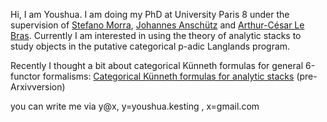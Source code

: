 
<meta name="google-site-verification" content="uRPBDhWDlYYizQtyBR4XTRwkmiwRNNNqkeVACBfVf0Y" />

Hi, I am Youshua. I am doing my PhD at University Paris 8 under the supervision of [Stefano Morra](https://www.math.univ-paris13.fr/~morra/),
[Johannes Anschütz](https://janschuetz.perso.math.cnrs.fr) and [Arthur-César Le Bras](https://lebras.perso.math.cnrs.fr). 
Currently I am interested in using the theory of analytic stacks to study objects in the putative categorical p-adic Langlands program. 

Recently I thought a bit about categorical Künneth formulas for general 6-functor formalisms: [Categorical Künneth formulas for analytic stacks](Categorical_Kunneth_formulas_for_analytic_stacks-9.pdf) (pre-Arxivversion)

you can write me via y@x, y=youshua.kesting , x=gmail.com






